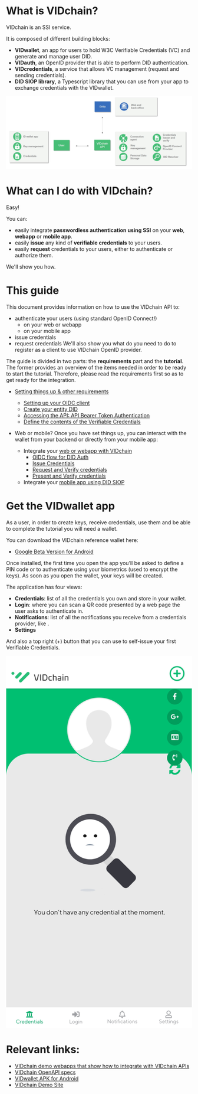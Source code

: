 
# What is VIDchain?

VIDchain is an SSI service.

It is composed of different building blocks:
 - **VIDwallet**, an app for users to hold W3C Verifiable Credentials (VC) and generate and manage user DID.
 - **VIDauth**, an OpenID provider that is able to perform DID authentication.
 - **VIDcredentials**, a service that allows VC management (request and sending credentials).
 - **DID SIOP library**, a Typescript library that you can use from your app to exchange credentials with the VIDwallet.

![vidchain-components](_media/vidchain-components.jpg)


# What can I do with VIDchain?

Easy!

You can:
- easily integrate **passwordless authentication using SSI** on your **web**, **webapp** or **mobile app**.
- easily **issue** any kind of **verifiable credentials** to your users.
- easily **request** credentials to your users, either to authenticate or authorize them.

We'll show you how.


# This guide
This document provides information on how to use the VIDchain API to:
  - authenticate your users (using standard OpenID Connect!)
    - on your web or webapp
    - on your mobile app
  - issue credentials
  - request credentials 
We'll also show you what do you need to do to register as a client to use VIDchain OpenID provider. 

The guide is divided in two parts: the **requirements** part and the **tutorial**. The former provides an overview of the items needed in order to be ready to start the tutorial. Therefore, please read the requirements first so as to get ready for the integration.

- [Setting things up & other requirements](/requirements.md)
  - [Setting up your OIDC client](/requirements.md#set-up-your-oidc-client)
  - [Create your entity DID](/requirements.md#create-your-entity-did)
  - [Accessing the API: API Bearer Token Authentication](/requirements.md#client-id-and-entity-session-key-registration-prod-api-only)
  - [Define the contents of the Verifiable Credentials](/requirements.md#define-the-contents-of-the-verifiable-credentials)


- Web or mobile? Once you have set things up, you can interact with the wallet from your backend or directly from your mobile app:
  - Integrate your [web or webapp with VIDchain](/tutorial.md)
    - [OIDC flow for DID Auth](/tutorial.md#oidc-flow-for-did-auth) 
    - [Issue Credentials](/tutorial.md#issue-credentials)
    - [Request and Verify credentials](/tutorial.md#request-and-verify-credentials)
    - [Present and Verify credentials](/tutorial.md#present-and-verify-credentials)
  - Integrate your [mobile app using DID SIOP](/did-auth)


# Get the VIDwallet app

As a user, in order to create keys, receive credentials, use them and be able to complete the tutorial you will need a wallet.

You can download the VIDchain reference wallet here: 

- [Google Beta Version for Android](https://play.google.com/apps/testing/com.validatedid.wallet)


Once installed, the first time you open the app you’ll be asked to define a PIN code or to authenticate using your biometrics (used to encrypt the keys). As soon as you open the wallet, your keys will be created.

The application has four views:

*   **Credentials**: list of all the credentials you own and store in your wallet.
*   **Login**: where you can scan a QR code presented by  a web page the user asks to authenticate in. 
*   **Notifications**: list of all the notifications you receive from a credentials provider, like .
*   **Settings**

And also a top right (+) button that you can use to self-issue your first Verifiable Credentials.

<div align='center'>

![main-kyc](_media/main-kyc.jpg ':size=30%')

</div>

# Relevant links:
 - [VIDchain demo webapps that show how to integrate with VIDchain APIs](https://github.com/validatedid/VIDchain-demo-v2)
 - [VIDchain OpenAPI specs](https://api.vidchain.net/api/v1/api-docs/)
 - [VIDwallet APK for Android](https://drive.google.com/file/d/1En7_nhd0ANb3ZZe3DVaMPnmqlRfK8zYC/view?usp=sharing)
 - [VIDchain Demo Site](https://try.vidchain.net/demo)




